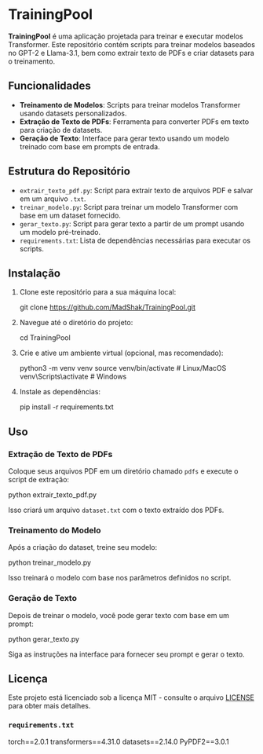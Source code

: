 # TrainingPool

**TrainingPool** é uma aplicação projetada para treinar e executar modelos Transformer. Este repositório contém scripts para treinar modelos baseados no GPT-2 e Llama-3.1, bem como extrair texto de PDFs e criar datasets para o treinamento.

## Funcionalidades

- **Treinamento de Modelos**: Scripts para treinar modelos Transformer usando datasets personalizados.
- **Extração de Texto de PDFs**: Ferramenta para converter PDFs em texto para criação de datasets.
- **Geração de Texto**: Interface para gerar texto usando um modelo treinado com base em prompts de entrada.

## Estrutura do Repositório

- `extrair_texto_pdf.py`: Script para extrair texto de arquivos PDF e salvar em um arquivo `.txt`.
- `treinar_modelo.py`: Script para treinar um modelo Transformer com base em um dataset fornecido.
- `gerar_texto.py`: Script para gerar texto a partir de um prompt usando um modelo pré-treinado.
- `requirements.txt`: Lista de dependências necessárias para executar os scripts.

## Instalação

1. Clone este repositório para a sua máquina local:

   git clone https://github.com/MadShak/TrainingPool.git

2. Navegue até o diretório do projeto:

   cd TrainingPool

3. Crie e ative um ambiente virtual (opcional, mas recomendado):

   python3 -m venv venv
   source venv/bin/activate  # Linux/MacOS
   venv\Scripts\activate  # Windows

4. Instale as dependências:

   pip install -r requirements.txt

## Uso

### Extração de Texto de PDFs

Coloque seus arquivos PDF em um diretório chamado `pdfs` e execute o script de extração:

python extrair_texto_pdf.py

Isso criará um arquivo `dataset.txt` com o texto extraído dos PDFs.

### Treinamento do Modelo

Após a criação do dataset, treine seu modelo:

python treinar_modelo.py

Isso treinará o modelo com base nos parâmetros definidos no script.

### Geração de Texto

Depois de treinar o modelo, você pode gerar texto com base em um prompt:

python gerar_texto.py

Siga as instruções na interface para fornecer seu prompt e gerar o texto.

## Licença

Este projeto está licenciado sob a licença MIT - consulte o arquivo [LICENSE](LICENSE) para obter mais detalhes.

### `requirements.txt`

torch==2.0.1
transformers==4.31.0
datasets==2.14.0
PyPDF2==3.0.1
